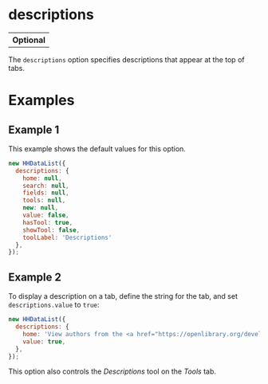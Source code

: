 # descriptions

<table class="options-table"><tr><th>Optional</th></tr></table>

The `descriptions` option specifies descriptions that appear at the top of tabs.

# Examples

## Example 1

This example shows the default values for this option.

``` js nonum
new HHDataList({
  descriptions: {
    home: null,
    search: null,
    fields: null,
    tools: null,
    new: null,
    value: false,
    hasTool: true,
    showTool: false,
    toolLabel: 'Descriptions'
  },
});
```

## Example 2

To display a description on a tab, define the string for the tab, and set `descriptions.value` to `true`:

``` js nonum
new HHDataList({
  descriptions: {
    home: 'View authors from the <a href="https://openlibrary.org/developers">Open Library API</a>.',
    value: true,
  },
});
```

This option also controls the *Descriptions* tool on the *Tools* tab.